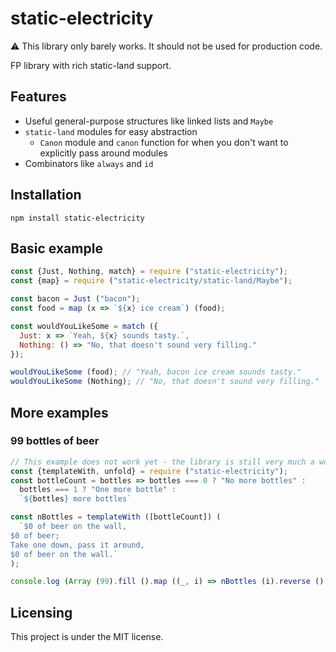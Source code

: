 # static-electricity

⚠️ This library only barely works. It should not be used for production code.

FP library with rich static-land support.

## Features

* Useful general-purpose structures like linked lists and `Maybe`
* `static-land` modules for easy abstraction
  * `Canon` module and `canon` function for when you don't want to explicitly pass around modules
* Combinators like `always` and `id`

## Installation

```
npm install static-electricity
```

## Basic example

```javascript
const {Just, Nothing, match} = require ("static-electricity");
const {map} = require ("static-electricity/static-land/Maybe");

const bacon = Just ("bacon");
const food = map (x => `${x} ice cream`) (food);

const wouldYouLikeSome = match ({
  Just: x => `Yeah, ${x} sounds tasty.`,
  Nothing: () => "No, that doesn't sound very filling."
});

wouldYouLikeSome (food); // "Yeah, bacon ice cream sounds tasty."
wouldYouLikeSome (Nothing); // "No, that doesn't sound very filling."
```

## More examples

### 99 bottles of beer

```javascript
// This example does not work yet - the library is still very much a work in progress.
const {templateWith, unfold} = require ("static-electricity");
const bottleCount = bottles => bottles === 0 ? "No more bottles" :
  bottles === 1 ? "One more bottle" :
  `${bottles} more bottles`

const nBottles = templateWith ([bottleCount]) (
  `$0 of beer on the wall,
$0 of beer;
Take one down, pass it around,
$0 of beer on the wall.`
);

console.log (Array (99).fill ().map ((_, i) => nBottles (i).reverse ().join ("\n"));
```

## Licensing

This project is under the MIT license.
